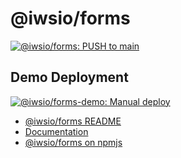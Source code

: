 # @iwsio/forms
[![@iwsio/forms: PUSH to main](https://github.com/iwsllc/iwsio-forms/actions/workflows/forms-push-main.yaml/badge.svg)](https://github.com/iwsllc/iwsio-forms/actions/workflows/forms-push-main.yaml)

## Demo Deployment
[![@iwsio/forms-demo: Manual deploy](https://github.com/iwsllc/iwsio-forms/actions/workflows/demo-manual.yaml/badge.svg)](https://github.com/iwsllc/iwsio-forms/actions/workflows/demo-manual.yaml)

 - [@iwsio/forms README](./forms/README.md)
 - [Documentation](https://forms.iws.io)
 - [@iwsio/forms on npmjs](https://www.npmjs.com/package/@iwsio/forms)

